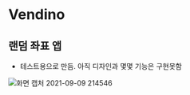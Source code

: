 # Vendino
## 랜덤 좌표 앱
 
 - 테스트용으로 만듬. 아직 디자인과 몇몇 기능은 구현못함
 
![화면 캡처 2021-09-09 214546](https://user-images.githubusercontent.com/90390896/132688237-dfbb8b64-cd82-4d31-8c13-395720d77f43.png)

